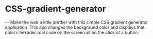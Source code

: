 # CSS-gradient-generator

-- Make the web a little prettier with this simple CSS gradient generator application. This app changes the background color and displays that color’s hexadecimal code on the screen all on the click of a button.
